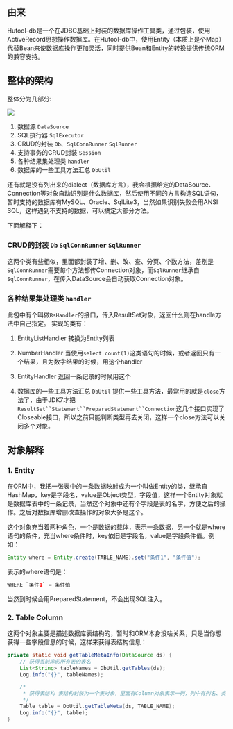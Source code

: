 ## 由来
Hutool-db是一个在JDBC基础上封装的数据库操作工具类，通过包装，使用ActiveRecord思想操作数据库。在Hutool-db中，使用Entity（本质上是个Map）代替Bean来使数据库操作更加灵活，同时提供Bean和Entity的转换提供传统ORM的兼容支持。

## 整体的架构
整体分为几部分:

![](https://static.oschina.net/uploads/img/201712/28150856_Yu1z.png)

1. 数据源 `DataSource`
2. SQL执行器 `SqlExecutor`
3. CRUD的封装 `Db`、`SqlConnRunner` `SqlRunner`
4. 支持事务的CRUD封装 `Session`
5. 各种结果集处理类 `handler`
6. 数据库的一些工具方法汇总 `DbUtil`

还有就是没有列出来的dialect（数据库方言），我会根据给定的DataSource、Connection等对象自动识别是什么数据库，然后使用不同的方言构造SQL语句，暂时支持的数据库有MySQL、Oracle、SqlLite3，当然如果识别失败会用ANSI SQL，这样遇到不支持的数据，可以搞定大部分方法。

下面解释下：

### CRUD的封装 `Db` `SqlConnRunner` `SqlRunner`
这两个类有些相似，里面都封装了增、删、改、查、分页、个数方法，差别是`SqlConnRunner`需要每个方法都传Connection对象，而`SqlRunner`继承自`SqlConnRunner`，在传入DataSource会自动获取Connection对象。

### 各种结果集处理类 `handler`
此包中有个叫做`RsHandler`的接口，传入ResultSet对象，返回什么则在handle方法中自己指定。
实现的类有：

1. EntityListHandler 转换为Entity列表
2. NumberHandler 当使用`select count(1)`这类语句的时候，或者返回只有一个结果，且为数字结果的时候，用这个handler
3. EntityHandler 返回一条记录的时候用这个

6. 数据库的一些工具方法汇总 `DbUtil`
提供一些工具方法，最常用的就是`close`方法了，由于JDK7才把`ResultSet``Statement``PreparedStatement``Connection`这几个接口实现了Closeable接口，所以之前只能判断类型再去关闭，这样一个close方法可以关闭多个对象。

## 对象解释
### 1. Entity
在ORM中，我把一张表中的一条数据映射成为一个叫做Entity的类，继承自HashMap，key是字段名，value是Object类型，字段值，这样一个Entity对象就是数据库表中的一条记录，当然这个对象中还有个字段是表的名字，方便之后的操作。之后对数据库增删改查操作的对象大多是这个。

这个对象充当着两种角色，一个是数据的载体，表示一条数据，另一个就是where语句的条件，充当where条件时，key依旧是字段名，value是字段条件值。例如：
```java
Entity where = Entity.create(TABLE_NAME).set("条件1", "条件值");
```

表示的where语句是：
```java
WHERE `条件1` = 条件值
```

当然到时候会用PreparedStatement，不会出现SQL注入。

### 2. Table Column
这两个对象主要是描述数据库表结构的，暂时和ORM本身没啥关系，只是当你想获得一些字段信息的时候，这样来获得表结构信息：

```java
private static void getTableMetaInfo(DataSource ds) {
	// 获得当前库的所有表的表名
	List<String> tableNames = DbUtil.getTables(ds);
	Log.info("{}", tableNames);

	/*
	 * 获得表结构 表结构封装为一个表对象，里面有Column对象表示一列，列中有列名、类型、大小、是否允许为空等信息
	 */
	Table table = DbUtil.getTableMeta(ds, TABLE_NAME);
	Log.info("{}", table);
}
```

